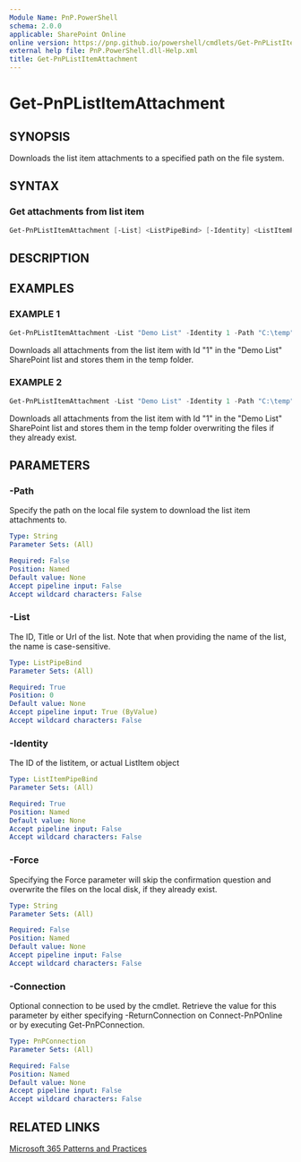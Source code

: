 ```yaml
---
Module Name: PnP.PowerShell
schema: 2.0.0
applicable: SharePoint Online
online version: https://pnp.github.io/powershell/cmdlets/Get-PnPListItemAttachment.html
external help file: PnP.PowerShell.dll-Help.xml
title: Get-PnPListItemAttachment
---
```

  
# Get-PnPListItemAttachment

## SYNOPSIS
Downloads the list item attachments to a specified path on the file system.

## SYNTAX

### Get attachments from list item
```powershell
Get-PnPListItemAttachment [-List] <ListPipeBind> [-Identity] <ListItemPipeBind> [-Path <String>] [-Force <SwitchParameter>] [-Connection <PnPConnection>] [<CommonParameters>]
```

## DESCRIPTION

## EXAMPLES

### EXAMPLE 1
```powershell
Get-PnPListItemAttachment -List "Demo List" -Identity 1 -Path "C:\temp"
```

Downloads all attachments from the list item with Id "1" in the "Demo List" SharePoint list and stores them in the temp folder.

### EXAMPLE 2
```powershell
Get-PnPListItemAttachment -List "Demo List" -Identity 1 -Path "C:\temp" -Force
```

Downloads all attachments from the list item with Id "1" in the "Demo List" SharePoint list and stores them in the temp folder overwriting the files if they already exist.

## PARAMETERS

### -Path
Specify the path on the local file system to download the list item attachments to.

```yaml
Type: String
Parameter Sets: (All)

Required: False
Position: Named
Default value: None
Accept pipeline input: False
Accept wildcard characters: False
```

### -List
The ID, Title or Url of the list. Note that when providing the name of the list, the name is case-sensitive.

```yaml
Type: ListPipeBind
Parameter Sets: (All)

Required: True
Position: 0
Default value: None
Accept pipeline input: True (ByValue)
Accept wildcard characters: False
```

### -Identity
The ID of the listitem, or actual ListItem object

```yaml
Type: ListItemPipeBind
Parameter Sets: (All)

Required: True
Position: Named
Default value: None
Accept pipeline input: False
Accept wildcard characters: False
```

### -Force
Specifying the Force parameter will skip the confirmation question and overwrite the files on the local disk, if they already exist.

```yaml
Type: String
Parameter Sets: (All)

Required: False
Position: Named
Default value: None
Accept pipeline input: False
Accept wildcard characters: False
```

### -Connection
Optional connection to be used by the cmdlet. Retrieve the value for this parameter by either specifying -ReturnConnection on Connect-PnPOnline or by executing Get-PnPConnection.

```yaml
Type: PnPConnection
Parameter Sets: (All)

Required: False
Position: Named
Default value: None
Accept pipeline input: False
Accept wildcard characters: False
```

## RELATED LINKS

[Microsoft 365 Patterns and Practices](https://aka.ms/m365pnp)
